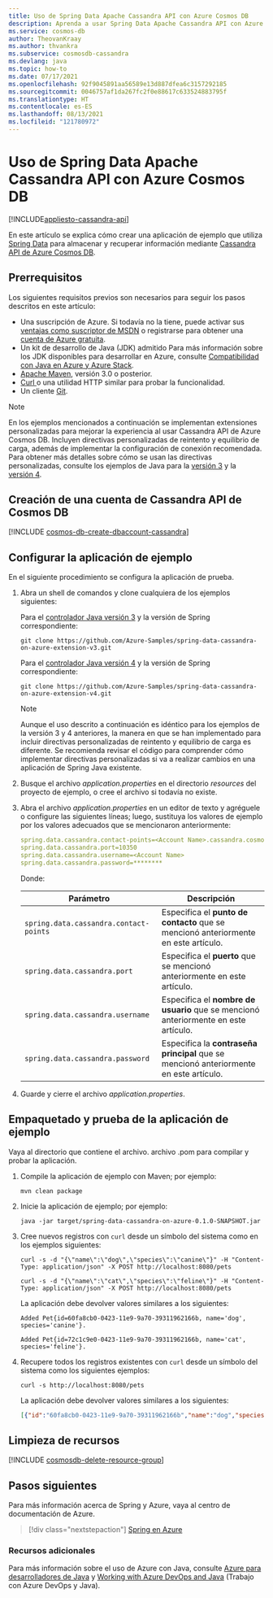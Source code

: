 ```yaml
---
title: Uso de Spring Data Apache Cassandra API con Azure Cosmos DB
description: Aprenda a usar Spring Data Apache Cassandra API con Azure Cosmos DB.
ms.service: cosmos-db
author: TheovanKraay
ms.author: thvankra
ms.subservice: cosmosdb-cassandra
ms.devlang: java
ms.topic: how-to
ms.date: 07/17/2021
ms.openlocfilehash: 92f9045891aa56589e13d887dfea6c3157292185
ms.sourcegitcommit: 0046757af1da267fc2f0e88617c633524883795f
ms.translationtype: HT
ms.contentlocale: es-ES
ms.lasthandoff: 08/13/2021
ms.locfileid: "121780972"
---
```

# <a name="how-to-use-spring-data-apache-cassandra-api-with-azure-cosmos-db"></a>Uso de Spring Data Apache Cassandra API con Azure Cosmos DB
[!INCLUDE[appliesto-cassandra-api](../includes/appliesto-cassandra-api.md)]

En este artículo se explica cómo crear una aplicación de ejemplo que utiliza [Spring Data] para almacenar y recuperar información mediante [Cassandra API de Azure Cosmos DB](/azure/cosmos-db/cassandra-introduction).

## <a name="prerequisites"></a>Prerrequisitos

Los siguientes requisitos previos son necesarios para seguir los pasos descritos en este artículo:

* Una suscripción de Azure. Si todavía no la tiene, puede activar sus [ventajas como suscriptor de MSDN] o registrarse para obtener una [cuenta de Azure gratuita].
* Un kit de desarrollo de Java (JDK) admitido Para más información sobre los JDK disponibles para desarrollar en Azure, consulte [Compatibilidad con Java en Azure y Azure Stack](/azure/developer/java/fundamentals/java-support-on-azure).
* [Apache Maven](http://maven.apache.org/), versión 3.0 o posterior.
* [Curl ](https://curl.haxx.se/) o una utilidad HTTP similar para probar la funcionalidad.
* Un cliente [Git](https://git-scm.com/downloads).

> [!NOTE]
> En los ejemplos mencionados a continuación se implementan extensiones personalizadas para mejorar la experiencia al usar Cassandra API de Azure Cosmos DB. Incluyen directivas personalizadas de reintento y equilibrio de carga, además de implementar la configuración de conexión recomendada. Para obtener más detalles sobre cómo se usan las directivas personalizadas, consulte los ejemplos de Java para la [versión 3](https://github.com/Azure-Samples/azure-cosmos-cassandra-extensions-java-sample) y la [versión 4](https://github.com/Azure-Samples/azure-cosmos-cassandra-extensions-java-sample-v4). 

## <a name="create-a-cosmos-db-cassandra-api-account"></a>Creación de una cuenta de Cassandra API de Cosmos DB

[!INCLUDE [cosmos-db-create-dbaccount-cassandra](../includes/cosmos-db-create-dbaccount-cassandra.md)]

## <a name="configure-the-sample-application"></a>Configurar la aplicación de ejemplo

En el siguiente procedimiento se configura la aplicación de prueba.

1. Abra un shell de comandos y clone cualquiera de los ejemplos siguientes:

   Para el [controlador Java versión 3](https://github.com/datastax/java-driver/tree/3.x) y la versión de Spring correspondiente:

   ```shell
   git clone https://github.com/Azure-Samples/spring-data-cassandra-on-azure-extension-v3.git
   ```
   
   Para el [controlador Java versión 4](https://github.com/datastax/java-driver/tree/4.x) y la versión de Spring correspondiente:

   ```shell
   git clone https://github.com/Azure-Samples/spring-data-cassandra-on-azure-extension-v4.git
   ```     

    > [!NOTE]    
    > Aunque el uso descrito a continuación es idéntico para los ejemplos de la versión 3 y 4 anteriores, la manera en que se han implementado para incluir directivas personalizadas de reintento y equilibrio de carga es diferente. Se recomienda revisar el código para comprender cómo implementar directivas personalizadas si va a realizar cambios en una aplicación de Spring Java existente.  

1. Busque el archivo *application.properties* en el directorio *resources* del proyecto de ejemplo, o cree el archivo si todavía no existe.

1. Abra el archivo *application.properties* en un editor de texto y agréguele o configure las siguientes líneas; luego, sustituya los valores de ejemplo por los valores adecuados que se mencionaron anteriormente:

   ```yaml
   spring.data.cassandra.contact-points=<Account Name>.cassandra.cosmos.azure.com
   spring.data.cassandra.port=10350
   spring.data.cassandra.username=<Account Name>
   spring.data.cassandra.password=********
   ```

   Donde:

   | Parámetro | Descripción |
   |---|---|
   | `spring.data.cassandra.contact-points` | Especifica el **punto de contacto** que se mencionó anteriormente en este artículo. |
   | `spring.data.cassandra.port` | Especifica el **puerto** que se mencionó anteriormente en este artículo. |
   | `spring.data.cassandra.username` | Especifica el **nombre de usuario** que se mencionó anteriormente en este artículo. |
   | `spring.data.cassandra.password` | Especifica la **contraseña principal** que se mencionó anteriormente en este artículo. |

1. Guarde y cierre el archivo *application.properties*.

## <a name="package-and-test-the-sample-application"></a>Empaquetado y prueba de la aplicación de ejemplo 

Vaya al directorio que contiene el archivo. archivo .pom para compilar y probar la aplicación.

1. Compile la aplicación de ejemplo con Maven; por ejemplo:

   ```shell
   mvn clean package
   ```

1. Inicie la aplicación de ejemplo; por ejemplo:

   ```shell
   java -jar target/spring-data-cassandra-on-azure-0.1.0-SNAPSHOT.jar
   ```

1. Cree nuevos registros con `curl` desde un símbolo del sistema como en los ejemplos siguientes:

   ```shell
   curl -s -d "{\"name\":\"dog\",\"species\":\"canine\"}" -H "Content-Type: application/json" -X POST http://localhost:8080/pets

   curl -s -d "{\"name\":\"cat\",\"species\":\"feline\"}" -H "Content-Type: application/json" -X POST http://localhost:8080/pets
   ```

   La aplicación debe devolver valores similares a los siguientes:

   ```shell
   Added Pet{id=60fa8cb0-0423-11e9-9a70-39311962166b, name='dog', species='canine'}.

   Added Pet{id=72c1c9e0-0423-11e9-9a70-39311962166b, name='cat', species='feline'}.
   ```

1. Recupere todos los registros existentes con `curl` desde un símbolo del sistema como los siguientes ejemplos:

   ```shell
   curl -s http://localhost:8080/pets
   ```

   La aplicación debe devolver valores similares a los siguientes:

   ```json
   [{"id":"60fa8cb0-0423-11e9-9a70-39311962166b","name":"dog","species":"canine"},{"id":"72c1c9e0-0423-11e9-9a70-39311962166b","name":"cat","species":"feline"}]
   ```

## <a name="clean-up-resources"></a>Limpieza de recursos

[!INCLUDE [cosmosdb-delete-resource-group](../includes/cosmos-db-delete-resource-group.md)]

## <a name="next-steps"></a>Pasos siguientes

Para más información acerca de Spring y Azure, vaya al centro de documentación de Azure.

> [!div class="nextstepaction"]
> [Spring en Azure](../../index.yml)

### <a name="additional-resources"></a>Recursos adicionales

Para más información sobre el uso de Azure con Java, consulte [Azure para desarrolladores de Java] y [Working with Azure DevOps and Java] (Trabajo con Azure DevOps y Java).

<!-- URL List -->

[Azure para desarrolladores de Java]: ../index.yml
[cuenta de Azure gratuita]: https://azure.microsoft.com/pricing/free-trial/
[Working with Azure DevOps and Java]: /azure/devops/ (Trabajo con Azure DevOps y Java)
[ventajas como suscriptor de MSDN]: https://azure.microsoft.com/pricing/member-offers/msdn-benefits-details/
[Spring Boot]: http://projects.spring.io/spring-boot/
[Spring Data]: https://spring.io/projects/spring-data
[Spring Initializr]: https://start.spring.io/
[Spring Framework]: https://spring.io/

<!-- IMG List -->

[COSMOSDB01]: media/access-data-spring-data-app/create-cosmos-db-01.png
[COSMOSDB02]: media/access-data-spring-data-app/create-cosmos-db-02.png
[COSMOSDB03]: media/access-data-spring-data-app/create-cosmos-db-03.png
[COSMOSDB04]: media/access-data-spring-data-app/create-cosmos-db-04.png
[COSMOSDB05]: media/access-data-spring-data-app/create-cosmos-db-05.png
[COSMOSDB05-1]: media/access-data-spring-data-app/create-cosmos-db-05-1.png
[COSMOSDB06]: media/access-data-spring-data-app/create-cosmos-db-06.png